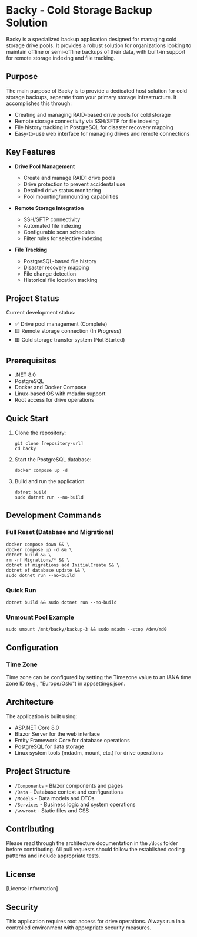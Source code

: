 # Backy - Cold Storage Backup Solution

Backy is a specialized backup application designed for managing cold storage drive pools. It provides a robust solution for organizations looking to maintain offline or semi-offline backups of their data, with built-in support for remote storage indexing and file tracking.

## Purpose

The main purpose of Backy is to provide a dedicated host solution for cold storage backups, separate from your primary storage infrastructure. It accomplishes this through:

- Creating and managing RAID-based drive pools for cold storage
- Remote storage connectivity via SSH/SFTP for file indexing
- File history tracking in PostgreSQL for disaster recovery mapping
- Easy-to-use web interface for managing drives and remote connections

## Key Features

- **Drive Pool Management**
  - Create and manage RAID1 drive pools
  - Drive protection to prevent accidental use
  - Detailed drive status monitoring
  - Pool mounting/unmounting capabilities

- **Remote Storage Integration**
  - SSH/SFTP connectivity
  - Automated file indexing
  - Configurable scan schedules
  - Filter rules for selective indexing

- **File Tracking**
  - PostgreSQL-based file history
  - Disaster recovery mapping
  - File change detection
  - Historical file location tracking

## Project Status

Current development status:
- ✅ Drive pool management (Complete)
- 🟨 Remote storage connection (In Progress)
- 🟥 Cold storage transfer system (Not Started)

## Prerequisites

- .NET 8.0
- PostgreSQL
- Docker and Docker Compose
- Linux-based OS with mdadm support
- Root access for drive operations

## Quick Start

1. Clone the repository:
   ```shell
   git clone [repository-url]
   cd backy
   ```

2. Start the PostgreSQL database:
   ```shell
   docker compose up -d
   ```

3. Build and run the application:
   ```shell
   dotnet build
   sudo dotnet run --no-build
   ```

## Development Commands

### Full Reset (Database and Migrations)
```shell
docker compose down && \
docker compose up -d && \
dotnet build && \
rm -rf Migrations/* && \
dotnet ef migrations add InitialCreate && \
dotnet ef database update && \
sudo dotnet run --no-build
```

### Quick Run
```shell
dotnet build && sudo dotnet run --no-build
```

### Unmount Pool Example
```shell
sudo umount /mnt/backy/backup-3 && sudo mdadm --stop /dev/md0
```

## Configuration

### Time Zone
Time zone can be configured by setting the Timezone value to an IANA time zone ID (e.g., "Europe/Oslo") in appsettings.json.

## Architecture

The application is built using:
- ASP.NET Core 8.0
- Blazor Server for the web interface
- Entity Framework Core for database operations
- PostgreSQL for data storage
- Linux system tools (mdadm, mount, etc.) for drive operations

## Project Structure

- `/Components` - Blazor components and pages
- `/Data` - Database context and configurations
- `/Models` - Data models and DTOs
- `/Services` - Business logic and system operations
- `/wwwroot` - Static files and CSS

## Contributing

Please read through the architecture documentation in the `/docs` folder before contributing. All pull requests should follow the established coding patterns and include appropriate tests.

## License

[License Information]

## Security

This application requires root access for drive operations. Always run in a controlled environment with appropriate security measures.

